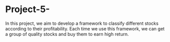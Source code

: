 # Project-5-
In this project, we aim to develop a framework to classify different stocks according to their profitability. Each time we use this framework, we can get a group of quality stocks and buy them to earn high return.  
